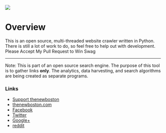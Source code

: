 ![](http://i.imgur.com/wYi2CkD.png)


# Overview

This is an open source, multi-threaded website crawler written in Python. There is still a lot of work to do, so feel free to help out with development.
Please Accept My Pull Request to Win Swag

***

Note: This is part of an open source search engine. The purpose of this tool is to gather links **only**. The analytics, data harvesting, and search algorithms are being created as separate programs. 

### Links

- [Support thenewboston](https://www.patreon.com/thenewboston)
- [thenewboston.com](https://thenewboston.com/)
- [Facebook](https://www.facebook.com/TheNewBoston-464114846956315/)
- [Twitter](https://twitter.com/bucky_roberts)
- [Google+](https://plus.google.com/+BuckyRoberts)
- [reddit](https://www.reddit.com/r/thenewboston/)
